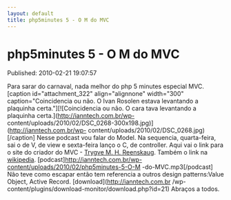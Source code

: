 ```yaml
---
layout: default
title: php5minutes 5 - O M do MVC
---
```



php5minutes 5 - O M do MVC
==========================
Published: 2010-02-21 19:07:57

Para sarar do carnaval, nada melhor do php 5 minutes especial MVC. [caption
id="attachment_322" align="alignnone" width="300" caption="Coincidencia ou
não. O Ivan Rosolen estava levantando a plaquinha certa."][![Coincidencia ou
não. O cara tava levantando a plaquinha certa.](http://ianntech.com.br/wp-
content/uploads/2010/02/DSC_0268-300x198.jpg)](http://ianntech.com.br/wp-
content/uploads/2010/02/DSC_0268.jpg)[/caption] Nesse podcast vou falar do
Model. Na sequencia, quarta-feira, sai o de V, de view e sexta-feira lanço o
C, de controller. Aqui vai o link para o site do criador do MVC - [Trygve M.
H. Reenskaug](http://heim.ifi.uio.no/~trygver/). Também o link na
[wikipedia](http://pt.wikipedia.org/wiki/MVC).
[podcast]http://ianntech.com.br/wp-content/uploads/2010/02/php5minutes-5-O-M
-do-MVC.mp3[/podcast] Não teve como escapar então tem referencia a outros
design patterns:Value Object, Active Record. [download](http://ianntech.com.br
/wp-content/plugins/download-monitor/download.php?id=21) Abraços a todos.

